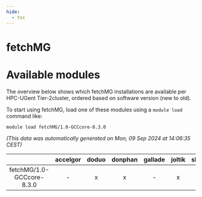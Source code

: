 ```yaml
---
hide:
  - toc
---
```


fetchMG
=======

# Available modules


The overview below shows which fetchMG installations are available per HPC-UGent Tier-2cluster, ordered based on software version (new to old).

To start using fetchMG, load one of these modules using a `module load` command like:

```shell
module load fetchMG/1.0-GCCcore-8.3.0
```

*(This data was automatically generated on Mon, 09 Sep 2024 at 14:06:35 CEST)*  

| |accelgor|doduo|donphan|gallade|joltik|shinx|skitty|
| :---: | :---: | :---: | :---: | :---: | :---: | :---: | :---: |
|fetchMG/1.0-GCCcore-8.3.0|-|x|x|-|x|-|x|
